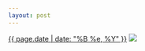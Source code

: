 ```yaml
---
layout: post
---
```


<p>
  <time><a href="/400">{{ page.date | date: "%B %e, %Y" }}</a></time>
  <a href="/400"><img src="{{ site.assets_url }}/400-640.jpg" srcset="{{ site.assets_url }}/400-1280.jpg 1280w, {{ site.assets_url }}/400-960.jpg 960w, {{ site.assets_url }}/400-640.jpg 640w, {{ site.assets_url }}/400-320.jpg 320w" sizes="(min-width: 700px) 50vw, calc(100vw - 2rem)" /></a>
</p>
